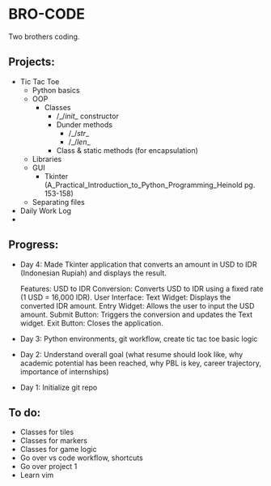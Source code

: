 # BRO-CODE

Two brothers coding.

## Projects:

- Tic Tac Toe
  - Python basics
  - OOP
    - Classes
      - /_/_init__ constructor
      - Dunder methods
        - /_/_str__
        - /_/_len__
      - Class & static methods (for encapsulation)
  - Libraries
  - GUI
    - Tkinter (A_Practical_Introduction_to_Python_Programming_Heinold pg. 153-158)
  - Separating files
- Daily Work Log
- 

## Progress:
- Day 4:
    Made Tkinter application that converts an amount in USD to IDR (Indonesian Rupiah) and displays the result.

    Features:
    USD to IDR Conversion: Converts USD to IDR using a fixed rate (1 USD = 16,000 IDR).
    User Interface:
    Text Widget: Displays the converted IDR amount.
    Entry Widget: Allows the user to input the USD amount.
    Submit Button: Triggers the conversion and updates the Text widget.
    Exit Button: Closes the application.
- Day 3: Python environments, git workflow, create tic tac toe basic logic
- Day 2: Understand overall goal (what resume should look like, why academic potential has been reached, why PBL is key, career trajectory, importance of internships)
- Day 1: Initialize git repo

## To do:

- Classes for tiles
- Classes for markers
- Classes for game logic
- Go over vs code workflow, shortcuts
- Go over project 1
- Learn vim